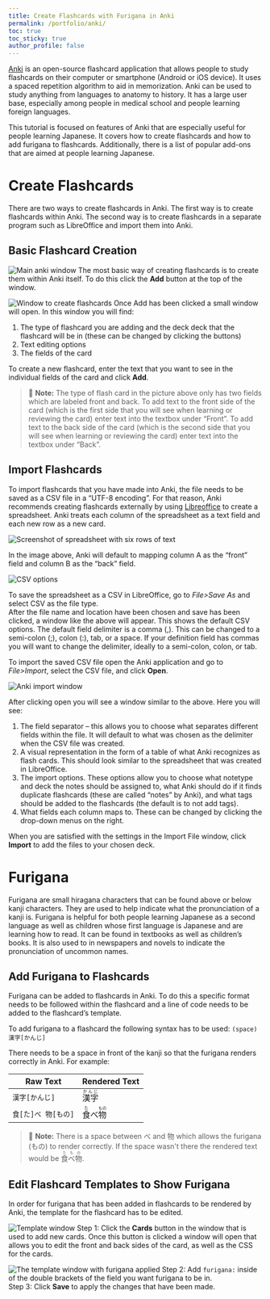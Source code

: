 ```yaml
---
title: Create Flashcards with Furigana in Anki
permalink: /portfolio/anki/
toc: true
toc_sticky: true
author_profile: false
---
```

[Anki](https://apps.ankiweb.net/) is an open-source flashcard application that allows people to study flashcards on their computer or smartphone (Android or iOS device). It uses a spaced repetition algorithm to aid in memorization. Anki can be used to study anything from languages to anatomy to history. It has a large user base, especially among people in medical school and people learning foreign languages.

This tutorial is focused on features of Anki that are especially useful for people learning Japanese. It covers how to create flashcards and how to add furigana to flashcards. Additionally, there is a list of popular add-ons that are aimed at people learning Japanese.

# Create Flashcards
There are two ways to create flashcards in Anki. The first way is to create flashcards within Anki. The second way is to create flashcards in a separate program such as LibreOffice and import them into Anki.

## Basic Flashcard Creation
![Main anki window](/assets/images/anki/ankimain.png)
The most basic way of creating flashcards is to create them within Anki itself. To do this click the **Add** button at the top of the window. 

![Window to create flashcards](/assets/images/anki/ankiadd.png)
Once Add has been clicked a small window will open. In this window you will find:
1. The type of flashcard you are adding and the deck deck that the flashcard will be in (these can be changed by clicking the buttons)
2. Text editing options
3. The fields of the card

 To create a new flashcard, enter the text that you want to see in the individual fields of the card and click **Add**.
>&#128221; **Note:** The type of flash card in the picture above only has two fields which are labeled front and back. To add text to the front side of the card (which is the first side that you will see when learning or reviewing the card) enter text into the textbox under “Front”. To add text to the back side of the card (which is the second side that you will see when learning or reviewing the card) enter text into the textbox under “Back”.

## Import Flashcards
To import flashcards that you have made into Anki, the file needs to be saved as a CSV file in a “UTF-8 encoding”. For that reason, Anki recommends creating flashcards externally by using [Libreoffice](https://www.libreoffice.org/) to create a spreadsheet. Anki treats each column of the spreadsheet as a text field and each new row as a new card.

![Screenshot of spreadsheet with six rows of text](/assets/images/anki/spreadsheet.png)

In the image above, Anki will default to mapping column A as the “front” field and column B as the “back” field. 

![CSV options](/assets/images/anki/csvoptions.png)

To save the spreadsheet as a CSV in LibreOffice, go to *File>Save As* and  select CSV as the file type.\
 After the file name and location have been chosen and save has been clicked, a window like the above will appear. This shows the default CSV options. The default field delimiter is a comma (,). This can be changed to a semi-colon (;), colon (:), tab, or a space. If your definition field has commas you will want to change the delimiter, ideally to a semi-colon, colon, or tab.

To import the saved CSV file open the Anki application and go to *File>Import*, select the CSV file, and click **Open**.

![Anki import window](/assets/images/anki/importfilewindow.png)

After clicking open you will see a window similar to the above. Here you will see:
1. The field separator – this allows you to choose what separates different fields within the file. It will default to what was chosen as the delimiter when the CSV file was created.
2. A visual representation in the form of a table of what Anki recognizes as flash cards. This should look similar to the spreadsheet that was created in LibreOffice.
3. The import options. These options allow you to choose what notetype and deck the notes should be assigned to, what Anki should do if it finds duplicate flashcards (these are called “notes” by Anki), and what tags should be added to the flashcards (the default is to not add tags).
4. What fields each column maps to. These can be changed by clicking the drop-down menus on the right.

When you are satisfied with the settings in the Import File window, click **Import** to add the files to your chosen deck.

# Furigana
Furigana are small hiragana characters that can be found above or below kanji characters. They are used to help indicate what the pronunciation of a kanji is. Furigana is helpful for both people learning Japanese as a second language as well as children whose first language is Japanese and are learning how to read. It can be found in textbooks as well as children’s books. It is also used to in newspapers and novels to indicate the pronunciation of uncommon names.

## Add Furigana to Flashcards
Furigana can be added to flashcards in Anki. To do this a specific format needs to be followed within the flashcard and a line of code needs to be added to the flashcard’s template.

To add furigana to a flashcard the following syntax has to be used: 
`(space)漢字[かんじ]`

There needs to be a space in front of the kanji so that the furigana renders correctly in Anki. For example:

| Raw Text       | Rendered Text             |
| -------------- | ------------------------- |
| `漢字[かんじ]`  | <ruby><rb>漢字</rb><rt>かんじ</rt></ruby> |
| `食[た]べ 物[もの]` | <ruby><rb>食</rb><rt>た</rt></ruby>べ<ruby><rb>物</rb><rt>もの</rt></ruby> |

>&#128221; **Note:** There is a space between べ and 物 which allows the furigana (もの) to render correctly. If the space wasn't there the rendered text would be <ruby><rb>食</rb><rt>た</rt>べ<rb>物</rb><rt>もの</rt></ruby>.

## Edit Flashcard Templates to Show Furigana
In order for furigana that has been added in flashcards to be rendered by Anki, the template for the flashcard has to be edited.

![Template window](/assets/images/anki/template.png)
Step 1: Click the **Cards** button in the window that is used to add new cards. Once this button is clicked a window will open that allows you to edit the front and back sides of the card, as well as the CSS for the cards. 

![The template window with furigana applied](/assets/images/anki/templatefurigana.png)
Step 2: Add `furigana:` inside of the double brackets of the field you want furigana to be in. \
Step 3: Click **Save** to apply the changes that have been made.